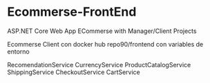 # Ecommerse-FrontEnd
ASP.NET Core Web App ECommerse with Manager/Client Projects 

Ecommerse Client con docker hub repo90/frontend
con variables de entorno

RecomendationService
CurrencyService
ProductCatalogService
ShippingService
CheckoutService
CartService

